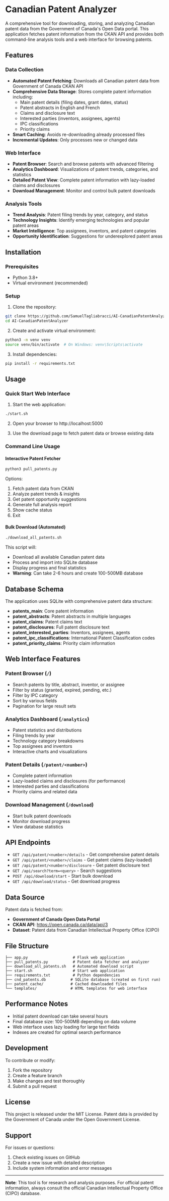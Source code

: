 # Canadian Patent Analyzer

A comprehensive tool for downloading, storing, and analyzing Canadian patent data from the Government of Canada's Open Data portal. This application fetches patent information from the CKAN API and provides both command-line analysis tools and a web interface for browsing patents.

## Features

### Data Collection
- **Automated Patent Fetching**: Downloads all Canadian patent data from Government of Canada CKAN API
- **Comprehensive Data Storage**: Stores complete patent information including:
  - Main patent details (filing dates, grant dates, status)
  - Patent abstracts in English and French
  - Claims and disclosure text
  - Interested parties (inventors, assignees, agents)
  - IPC classifications
  - Priority claims
- **Smart Caching**: Avoids re-downloading already processed files
- **Incremental Updates**: Only processes new or changed data

### Web Interface
- **Patent Browser**: Search and browse patents with advanced filtering
- **Analytics Dashboard**: Visualizations of patent trends, categories, and statistics
- **Detailed Patent View**: Complete patent information with lazy-loaded claims and disclosures
- **Download Management**: Monitor and control bulk patent downloads

### Analysis Tools
- **Trend Analysis**: Patent filing trends by year, category, and status
- **Technology Insights**: Identify emerging technologies and popular patent areas
- **Market Intelligence**: Top assignees, inventors, and patent categories
- **Opportunity Identification**: Suggestions for underexplored patent areas

## Installation

### Prerequisites
- Python 3.8+
- Virtual environment (recommended)

### Setup

1. Clone the repository:
```bash
git clone https://github.com/SamuelTagliabracci/AI-CanadianPatentAnalyzer.git
cd AI-CanadianPatentAnalyzer
```

2. Create and activate virtual environment:
```bash
python3 -m venv venv
source venv/bin/activate  # On Windows: venv\Scripts\activate
```

3. Install dependencies:
```bash
pip install -r requirements.txt
```

## Usage

### Quick Start Web Interface

1. Start the web application:
```bash
./start.sh
```

2. Open your browser to http://localhost:5000

3. Use the download page to fetch patent data or browse existing data

### Command Line Usage

#### Interactive Patent Fetcher
```bash
python3 pull_patents.py
```

Options:
1. Fetch patent data from CKAN
2. Analyze patent trends & insights  
3. Get patent opportunity suggestions
4. Generate full analysis report
5. Show cache status
6. Exit

#### Bulk Download (Automated)
```bash
./download_all_patents.sh
```

This script will:
- Download all available Canadian patent data
- Process and import into SQLite database
- Display progress and final statistics
- **Warning**: Can take 2-6 hours and create 100-500MB database

## Database Schema

The application uses SQLite with comprehensive patent data structure:

- **patents_main**: Core patent information
- **patent_abstracts**: Patent abstracts in multiple languages
- **patent_claims**: Patent claims text
- **patent_disclosures**: Full patent disclosure text
- **patent_interested_parties**: Inventors, assignees, agents
- **patent_ipc_classifications**: International Patent Classification codes
- **patent_priority_claims**: Priority claim information

## Web Interface Features

### Patent Browser (`/`)
- Search patents by title, abstract, inventor, or assignee
- Filter by status (granted, expired, pending, etc.)
- Filter by IPC category
- Sort by various fields
- Pagination for large result sets

### Analytics Dashboard (`/analytics`)
- Patent statistics and distributions
- Filing trends by year
- Technology category breakdowns
- Top assignees and inventors
- Interactive charts and visualizations

### Patent Details (`/patent/<number>`)
- Complete patent information
- Lazy-loaded claims and disclosures (for performance)
- Interested parties and classifications
- Priority claims and related data

### Download Management (`/download`)
- Start bulk patent downloads
- Monitor download progress
- View database statistics

## API Endpoints

- `GET /api/patent/<number>/details` - Get comprehensive patent details
- `GET /api/patent/<number>/claims` - Get patent claims (lazy-loaded)
- `GET /api/patent/<number>/disclosure` - Get patent disclosure text
- `GET /api/search?term=<query>` - Search suggestions
- `POST /api/download/start` - Start bulk download
- `GET /api/download/status` - Get download progress

## Data Source

Patent data is fetched from:
- **Government of Canada Open Data Portal**
- **CKAN API**: https://open.canada.ca/data/api/3
- **Dataset**: Patent data from Canadian Intellectual Property Office (CIPO)

## File Structure

```
├── app.py                    # Flask web application
├── pull_patents.py           # Patent data fetcher and analyzer
├── download_all_patents.sh   # Automated download script
├── start.sh                  # Start web application
├── requirements.txt          # Python dependencies
├── cnd_patents.db           # SQLite database (created on first run)
├── patent_cache/            # Cached downloaded files
└── templates/               # HTML templates for web interface
```

## Performance Notes

- Initial patent download can take several hours
- Final database size: 100-500MB depending on data volume
- Web interface uses lazy loading for large text fields
- Indexes are created for optimal search performance

## Development

To contribute or modify:

1. Fork the repository
2. Create a feature branch
3. Make changes and test thoroughly
4. Submit a pull request

## License

This project is released under the MIT License. Patent data is provided by the Government of Canada under the Open Government License.

## Support

For issues or questions:
1. Check existing issues on GitHub
2. Create a new issue with detailed description
3. Include system information and error messages

---

**Note**: This tool is for research and analysis purposes. For official patent information, always consult the official Canadian Intellectual Property Office (CIPO) database.
